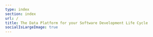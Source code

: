 ```yaml
---
type: index
section: index
url: /
title: The Data Platform for your Software Development Life Cycle
socialIsLargeImage: true
---
```

